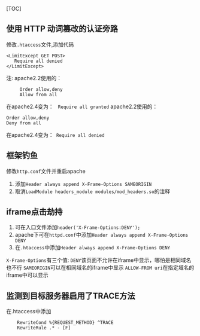 [TOC]
## 使用 HTTP 动词篡改的认证旁路
修改``.htaccess``文件,添加代码
```
<LimitExcept GET POST>
   Require all denied
</LimitExcept>
```
注:
apache2.2使用的：
```
     Order allow,deny
     Allow from all
```
在apache2.4变为：
  ``Require all granted``
apache2.2使用的：
```
Order allow,deny 
Deny from all
```
在apache2.4变为：`` Require all denied``
## 框架钓鱼
修改``http.conf``文件并重启apache
1. 添加``Header always append X-Frame-Options SAMEORIGIN``
2. 取消``LoadModule headers_module modules/mod_headers.so``的注释
## iframe点击劫持
1. 可在入口文件添加```header('X-Frame-Options:DENY');```
2. apache下可在`httpd.conf`中添加`Header always append X-Frame-Options DENY`
3. 在`.htaccess`中添加`Header always append X-Frame-Options DENY`

`X-Frame-Options`有三个值:
    `DENY`该页面不允许在iframe中显示，哪怕是相同域名也不行
    `SAMEORIGIN`可以在相同域名的iframe中显示
    `ALLOW-FROM uri`在指定域名的iframe中可以显示
## 监测到目标服务器启用了TRACE方法
在.htaccess中添加
```
    RewriteCond %{REQUEST_METHOD} ^TRACE 
    RewriteRule .* - [F]
```